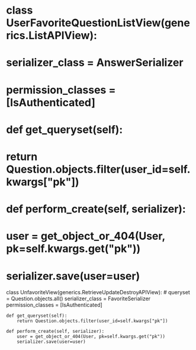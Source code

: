 
# class UserFavoriteQuestionListView(generics.ListAPIView):

#     serializer_class = AnswerSerializer
#     permission_classes = [IsAuthenticated]

#     def get_queryset(self):
#         return Question.objects.filter(user_id=self.kwargs["pk"])

#     def perform_create(self, serializer):
#         user = get_object_or_404(User, pk=self.kwargs.get("pk"))
#         serializer.save(user=user)

class UnfavoriteView(generics.RetrieveUpdateDestroyAPIView):
    # queryset = Question.objects.all()
    serializer_class = FavoriteSerializer
    permission_classes = [IsAuthenticated]

    def get_queryset(self):
        return Question.objects.filter(user_id=self.kwargs["pk"])

    def perform_create(self, serializer):
        user = get_object_or_404(User, pk=self.kwargs.get("pk"))
        serializer.save(user=user)